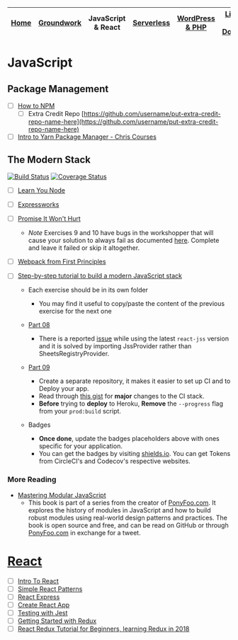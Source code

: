 | [Home](README.md) | [Groundwork](groundwork.md) | JavaScript & React | [Serverless](serverless.md) | [WordPress & PHP](wordpress.md) | [Linux & Docker](linux.md) | [CSS](css.md) |
|-------------------| --------------------------- | ------------------ | --------------------------- | ------------------------------- | -------------------------- | ------------- |

# JavaScript

## Package Management

* [ ] [How to NPM](https://github.com/workshopper/how-to-npm)
  * [ ] Extra Credit Repo [https://github.com/username/put-extra-credit-repo-name-here](https://github.com/username/put-extra-credit-repo-name-here)
* [ ] [Intro to Yarn Package Manager - Chris Courses](https://www.youtube.com/watch?v=7n467QmiANM)

## The Modern Stack

[![Build Status](https://img.shields.io/circleci/token/YOUR_TOKEN/project/github/USER/REPO/BRANCH.svg?style=flat-square)](https://circleci.com/USER/REPO/tree/BRANCH) [![Coverage Status](https://img.shields.io/codecov/c/token/YOUR_TOKEN/github/USER/REPO/BRANCH.svg?style=flat-square)](https://codecov.io/USER/REPO/branch/BRANCH)

* [ ] [Learn You Node](https://github.com/workshopper/learnyounode)
* [ ] [Expressworks](https://github.com/azat-co/expressworks)
* [ ] [Promise It Won't Hurt](https://github.com/stevekane/promise-it-wont-hurt)
  * _Note_ Exercises 9 and 10 have bugs in the workshopper that will cause your solution to always fail as documented [here](https://github.com/stevekane/promise-it-wont-hurt/pull/112). Complete and leave it failed or skip it altogether.
* [ ] [Webpack from First Principles](https://www.youtube.com/watch?v=WQue1AN93YU)
* [ ] [Step-by-step tutorial to build a modern JavaScript stack](https://github.com/verekia/js-stack-from-scratch)

  * Each exercise should be in its own folder
    * You may find it useful to copy/paste the content of the previous exercise for the next one
  * [Part 08](https://github.com/verekia/js-stack-from-scratch/blob/master/tutorial/08-bootstrap-jss.md)
    * There is a reported [issue](https://github.com/verekia/js-stack-from-scratch/issues/243) while using the latest `react-jss` version and it is solved by importing JssProvider rather than SheetsRegistryProvider.

  * [Part 09](https://github.com/verekia/js-stack-from-scratch/blob/master/tutorial/09-travis-coveralls-heroku.md)
    * Create a separate repository, it makes it easier to set up CI and to Deploy your app.
    * Read through [this gist](https://gist.github.com/Faultless/cbb014364dc1a5440ab6473a9a3608ab) for **major** changes to the CI stack.
    * **Before** trying to **deploy** to Heroku, **Remove** the `--progress` flag from your `prod:build` script.

  * Badges
    * **Once done**, update the badges placeholders above with ones specific for your application.
    * You can get the badges by visiting [shields.io](http://shields.io/). You can get Tokens from CircleCI's and Codecov's respective websites.

### More Reading

* [Mastering Modular JavaScript](https://github.com/mjavascript/mastering-modular-javascript)
  * This book is part of a series from the creator of [PonyFoo.com](https://ponyfoo.com/books). It explores the history of modules in JavaScript and how to build robust modules using real-world design patterns and practices. The book is open source and free, and can be read on GitHub or through [PonyFoo.com](https://ponyfoo.com/books) in exchange for a tweet.

# [React](https://facebook.github.io/react/)

* [ ] [Intro To React](https://facebook.github.io/react/tutorial/tutorial.html)
* [ ] [Simple React Patterns](http://lucasmreis.github.io/blog/simple-react-patterns/)
* [ ] [React Express](http://www.react.express/)
* [ ] [Create React App](https://github.com/facebookincubator/create-react-app)
* [ ] [Testing with Jest](https://facebook.github.io/jest/docs/tutorial-react.html)
* [ ] [Getting Started with Redux](https://egghead.io/courses/getting-started-with-redux)
* [ ] [React Redux Tutorial for Beginners, learning Redux in 2018](https://dev.to/valentinogagliardi/react-redux-tutorial-for-beginners-learning-redux-in-2018-13hj)
